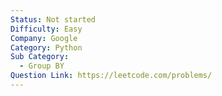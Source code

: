 ```yaml
---
Status: Not started
Difficulty: Easy
Company: Google
Category: Python
Sub Category:
  - Group BY
Question Link: https://leetcode.com/problems/
---
```

